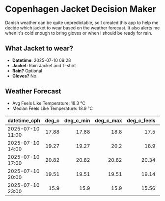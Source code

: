 
# Copenhagen Jacket Decision Maker

Danish weather can be quite unpredictable, so I created this app to help me decide which jacket to wear based on the weather forecast. 
It also alerts me when it's cold enough to bring gloves or when I should be ready for rain.

## What Jacket to wear?

- **Datetime**: 2025-07-10 09:28
- **Jacket**: Rain Jacket and T-shirt
- **Rain?** Optional
- **Gloves?** No

## Weather Forecast
- Avg Feels Like Temperature: 18.3 °C
- Median Feels Like Temperature: 18.9 °C

| datetime_cph     |   deg_c |   deg_c_min |   deg_c_max |   deg_c_feels | weather   | wind   | rain   |
|:-----------------|--------:|------------:|------------:|--------------:|:----------|:-------|:-------|
| 2025-07-10 11:00 |   17.88 |       17.88 |       18.8  |         17.5  | Clouds    | Low    | None   |
| 2025-07-10 14:00 |   19.27 |       19.27 |       20.2  |         18.9  | Rain      | Low    | Low    |
| 2025-07-10 17:00 |   20.82 |       20.82 |       20.82 |         20.34 | Clear     | Low    | None   |
| 2025-07-10 20:00 |   19.51 |       19.51 |       19.51 |         19.14 | Clouds    | Low    | None   |
| 2025-07-10 23:00 |   15.9  |       15.9  |       15.9  |         15.56 | Clear     | Low    | None   |
        
